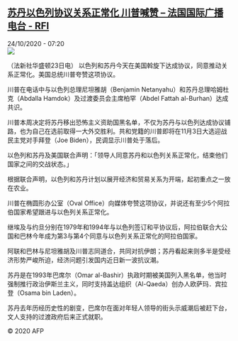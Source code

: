 <!--1603519031000-->
[苏丹以色列协议关系正常化 川普喊赞 – 法国国际广播电台 - RFI](http://www.rfi.fr//cn/contenu/20201024-%E8%8B%8F%E4%B8%B9%E4%BB%A5%E8%89%B2%E5%88%97%E5%8D%8F%E8%AE%AE%E5%85%B3%E7%B3%BB%E6%AD%A3%E5%B8%B8%E5%8C%96-%E5%B7%9D%E6%99%AE%E5%96%8A%E8%B5%9E)
------

<div>24/10/2020 - 07:20</div><img src="https://s.rfi.fr/media/display/7a1da71c-15bb-11eb-9ff2-005056bff430/w:310/p:16x9/int0003b.201024132005.jpg"><div class="t-content__body u-clearfix"><p>（法新社华盛顿23日电）    以色列和苏丹今天在美国斡旋下达成协议，同意推动关系正常化。美国总统川普夸赞这项协议。</p><p>    川普在电话中与以色列总理尼坦雅胡（Benjamin Netanyahu）和苏丹总理哈姆杜克（Abdalla Hamdok）及过渡委员会主席柏罕（Abdel Fattah al-Burhan）达成共识。</p><p>    川普本周决定将苏丹移出恐怖主义资助国黑名单，不仅为苏丹与以色列达成协议铺路，也为自己在选前取得一大外交胜利。共和党籍的川普即将在11月3日大选迎战民主党对手拜登（Joe Biden），民调显示川普处于落后。</p><p>    以色列和苏丹及美国联合声明：「领导人同意苏丹和以色列关系正常化，结束他们国家之间的交战状态。」</p><p>    根据联合声明，以色列和苏丹计划以展开经济和贸易关系为开端，起初重点之一放在农业。</p><p>    川普在椭圆形办公室（Oval Office）向媒体夸赞这项协议，并说还有至少5个阿拉伯国家希望跟进与以色列关系正常化。</p><p>    继埃及与约旦分别在1979年和1994年与以色列签订和平协议后，阿拉伯联合大公国和巴林今年成为第3与第4个同意与以色列关系正常化的阿拉伯国家。</p><p>    阿联和巴林与尼坦雅胡及川普志同道合，共同对抗伊朗；苏丹看起来则多半是受经济形势严峻所迫，经济问题引发国内近日新一波抗议潮。</p><p>    苏丹是在1993年巴席尔（Omar al-Bashir）执政时期被美国列入黑名单，他当时强制推行政治伊斯兰主义，同时支持盖达组织（Al-Qaeda）创办人欧萨玛．宾拉登（Osama bin Laden）。</p><p>    苏丹去年历经历史性的剧变，巴席尔在面对年轻人领导的街头示威潮后被赶下台，文人支持的过渡政府后来正式就职。</p><p class="t-copyright">© 2020 AFP</p>        </div>
